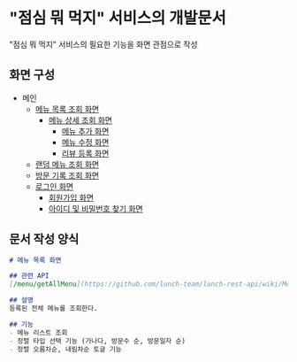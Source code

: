 # "점심 뭐 먹지" 서비스의 개발문서
"점심 뭐 먹지" 서비스의 필요한 기능을 화면 관점으로 작성

## 화면 구성
- 메인
  - [메뉴 목록 조회 화면](https://github.com/lunch-team/lunch-documents/blob/main/Menu/menu-list.md)
    - [메뉴 상세 조회 화면](https://github.com/lunch-team/lunch-documents/blob/main/Menu/menu-detail.md)
      - [메뉴 추가 화면](https://github.com/lunch-team/lunch-documents/blob/main/Menu/menu-add.md)
      - [메뉴 수정 화면 ](https://github.com/lunch-team/lunch-documents/blob/main/Menu/menu-modify.md)
      - [리뷰 등록 화면](https://github.com/lunch-team/lunch-documents/blob/main/Menu/menu-review-add.md)
  - [랜덤 메뉴 조회 화면](https://github.com/lunch-team/lunch-documents/blob/main/Menu/menu-list-random.md)
  - [방문 기록 조회 화면](https://github.com/lunch-team/lunch-documents/blob/main/Menu/menu-log.md)
  - [로그인 화면](https://github.com/lunch-team/lunch-documents/blob/main/Member/member-login.md)
    - [회원가입 화면](https://github.com/lunch-team/lunch-documents/blob/main/Member/member-signup.md)
    - [아이디 및 비밀번호 찾기 화면](https://github.com/lunch-team/lunch-documents/blob/main/Member/member-findIdPw.md)

## 문서 작성 양식 
```md
# 메뉴 목록 화면

## 관련 API
[/menu/getAllMenu](https://github.com/lunch-team/lunch-rest-api/wiki/Menu#모든-메뉴-조회)

## 설명
등록된 전체 메뉴를 조회한다.

## 기능
- 메뉴 리스트 조회
- 정렬 타입 선택 기능 (가나다, 방문수 순, 방문일자 순)
- 정렬 오름차순, 내림차순 토글 기능
```